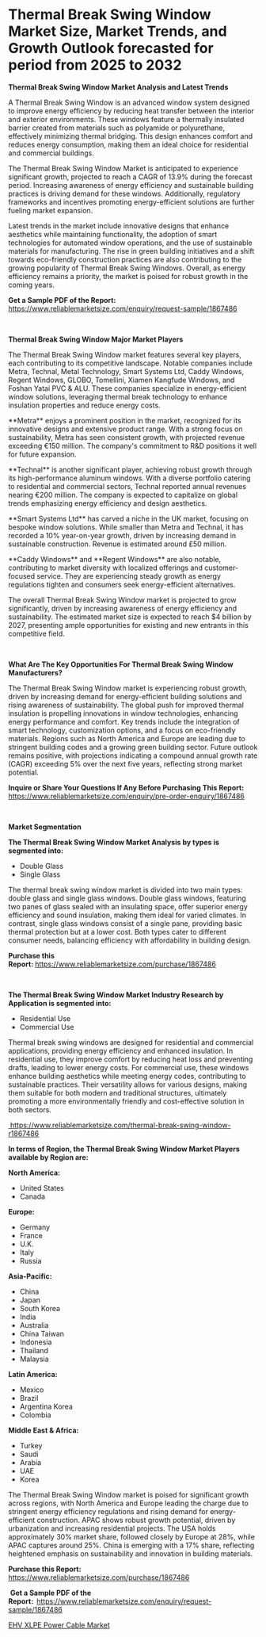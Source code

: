 <p><h1>Thermal Break Swing Window Market Size, Market Trends, and Growth Outlook forecasted for period from 2025 to 2032</h1></p><p><strong>Thermal Break Swing Window Market Analysis and Latest Trends</strong></p>
<p><p>A Thermal Break Swing Window is an advanced window system designed to improve energy efficiency by reducing heat transfer between the interior and exterior environments. These windows feature a thermally insulated barrier created from materials such as polyamide or polyurethane, effectively minimizing thermal bridging. This design enhances comfort and reduces energy consumption, making them an ideal choice for residential and commercial buildings.</p><p>The Thermal Break Swing Window Market is anticipated to experience significant growth, projected to reach a CAGR of 13.9% during the forecast period. Increasing awareness of energy efficiency and sustainable building practices is driving demand for these windows. Additionally, regulatory frameworks and incentives promoting energy-efficient solutions are further fueling market expansion. </p><p>Latest trends in the market include innovative designs that enhance aesthetics while maintaining functionality, the adoption of smart technologies for automated window operations, and the use of sustainable materials for manufacturing. The rise in green building initiatives and a shift towards eco-friendly construction practices are also contributing to the growing popularity of Thermal Break Swing Windows. Overall, as energy efficiency remains a priority, the market is poised for robust growth in the coming years.</p></p>
<p><strong>Get a Sample PDF of the Report:&nbsp;</strong> <a href="https://www.reliablemarketsize.com/enquiry/request-sample/1867486?utm_campaign=2186&utm_medium=2&utm_source=Github&utm_content=ia&utm_term=04022025&utm_id=thermal-break-swing-window">https://www.reliablemarketsize.com/enquiry/request-sample/1867486</a></p>
<p>&nbsp;</p>
<p><strong>Thermal Break Swing Window Major Market Players</strong></p>
<p><p>The Thermal Break Swing Window market features several key players, each contributing to its competitive landscape. Notable companies include Metra, Technal, Metal Technology, Smart Systems Ltd, Caddy Windows, Regent Windows, GLOBO, Tomellini, Xiamen Kangfude Windows, and Foshan Yatai PVC & ALU. These companies specialize in energy-efficient window solutions, leveraging thermal break technology to enhance insulation properties and reduce energy costs.</p><p>**Metra** enjoys a prominent position in the market, recognized for its innovative designs and extensive product range. With a strong focus on sustainability, Metra has seen consistent growth, with projected revenue exceeding €150 million. The company's commitment to R&D positions it well for future expansion.</p><p>**Technal** is another significant player, achieving robust growth through its high-performance aluminum windows. With a diverse portfolio catering to residential and commercial sectors, Technal reported annual revenues nearing €200 million. The company is expected to capitalize on global trends emphasizing energy efficiency and design aesthetics.</p><p>**Smart Systems Ltd** has carved a niche in the UK market, focusing on bespoke window solutions. While smaller than Metra and Technal, it has recorded a 10% year-on-year growth, driven by increasing demand in sustainable construction. Revenue is estimated around £50 million.</p><p>**Caddy Windows** and **Regent Windows** are also notable, contributing to market diversity with localized offerings and customer-focused service. They are experiencing steady growth as energy regulations tighten and consumers seek energy-efficient alternatives.</p><p>The overall Thermal Break Swing Window market is projected to grow significantly, driven by increasing awareness of energy efficiency and sustainability. The estimated market size is expected to reach $4 billion by 2027, presenting ample opportunities for existing and new entrants in this competitive field.</p></p>
<p>&nbsp;</p>
<p><strong>What Are The Key Opportunities For Thermal Break Swing Window Manufacturers?</strong></p>
<p><p>The Thermal Break Swing Window market is experiencing robust growth, driven by increasing demand for energy-efficient building solutions and rising awareness of sustainability. The global push for improved thermal insulation is propelling innovations in window technologies, enhancing energy performance and comfort. Key trends include the integration of smart technology, customization options, and a focus on eco-friendly materials. Regions such as North America and Europe are leading due to stringent building codes and a growing green building sector. Future outlook remains positive, with projections indicating a compound annual growth rate (CAGR) exceeding 5% over the next five years, reflecting strong market potential.</p></p>
<p><strong>Inquire or Share Your Questions If Any Before Purchasing This Report:</strong> <a href="https://www.reliablemarketsize.com/enquiry/pre-order-enquiry/1867486?utm_campaign=2186&utm_medium=2&utm_source=Github&utm_content=ia&utm_term=04022025&utm_id=thermal-break-swing-window">https://www.reliablemarketsize.com/enquiry/pre-order-enquiry/1867486</a></p>
<p>&nbsp;</p>
<p><strong>Market Segmentation</strong></p>
<p><strong>The Thermal Break Swing Window Market Analysis by types is segmented into:</strong></p>
<p><ul><li>Double Glass</li><li>Single Glass</li></ul></p>
<p><p>The thermal break swing window market is divided into two main types: double glass and single glass windows. Double glass windows, featuring two panes of glass sealed with an insulating space, offer superior energy efficiency and sound insulation, making them ideal for varied climates. In contrast, single glass windows consist of a single pane, providing basic thermal protection but at a lower cost. Both types cater to different consumer needs, balancing efficiency with affordability in building design.</p></p>
<p><strong>Purchase this Report:&nbsp;</strong><a href="https://www.reliablemarketsize.com/purchase/1867486?utm_campaign=2186&utm_medium=2&utm_source=Github&utm_content=ia&utm_term=04022025&utm_id=thermal-break-swing-window">https://www.reliablemarketsize.com/purchase/1867486</a></p>
<p>&nbsp;</p>
<p><strong>The Thermal Break Swing Window Market Industry Research by Application is segmented into:</strong></p>
<p><ul><li>Residential Use</li><li>Commercial Use</li></ul></p>
<p><p>Thermal break swing windows are designed for residential and commercial applications, providing energy efficiency and enhanced insulation. In residential use, they improve comfort by reducing heat loss and preventing drafts, leading to lower energy costs. For commercial use, these windows enhance building aesthetics while meeting energy codes, contributing to sustainable practices. Their versatility allows for various designs, making them suitable for both modern and traditional structures, ultimately promoting a more environmentally friendly and cost-effective solution in both sectors.</p></p>
<p><a href="https://www.reliablemarketsize.com/thermal-break-swing-window-r1867486?utm_campaign=2186&utm_medium=2&utm_source=Github&utm_content=ia&utm_term=04022025&utm_id=thermal-break-swing-window">&nbsp;https://www.reliablemarketsize.com/thermal-break-swing-window-r1867486</a></p>
<p><strong>In terms of Region, the Thermal Break Swing Window Market Players available by Region are:</strong></p>
<p>
    <p> <strong> North America: </strong>
        <ul>
            <li>United States</li>
            <li>Canada</li>
        </ul>
        </p> 
    <p> <strong> Europe: </strong>
        <ul>
            <li>Germany</li>
            <li>France</li>
            <li>U.K.</li>
            <li>Italy</li>
            <li>Russia</li>
        </ul>
        </p> 
    <p> <strong> Asia-Pacific: </strong>
        <ul>
            <li>China</li>
            <li>Japan</li>
            <li>South Korea</li>
            <li>India</li>
            <li>Australia</li>
            <li>China Taiwan</li>
            <li>Indonesia</li>
            <li>Thailand</li>
            <li>Malaysia</li>
        </ul>
        </p> 
    <p> <strong> Latin America: </strong>
        <ul>
            <li>Mexico</li>
            <li>Brazil</li>
            <li>Argentina Korea</li>
            <li>Colombia</li>
        </ul>
        </p> 
    <p> <strong> Middle East & Africa: </strong>
        <ul>
            <li>Turkey</li>
            <li>Saudi</li>
            <li>Arabia</li>
            <li>UAE</li>
            <li>Korea</li>
        </ul>
    </p>
    </p>
<p><p>The Thermal Break Swing Window market is poised for significant growth across regions, with North America and Europe leading the charge due to stringent energy efficiency regulations and rising demand for energy-efficient construction. APAC shows robust growth potential, driven by urbanization and increasing residential projects. The USA holds approximately 30% market share, followed closely by Europe at 28%, while APAC captures around 25%. China is emerging with a 17% share, reflecting heightened emphasis on sustainability and innovation in building materials.</p></p>
<p><strong>Purchase this Report: </strong><a href="https://www.reliablemarketsize.com/purchase/1867486?utm_campaign=2186&utm_medium=2&utm_source=Github&utm_content=ia&utm_term=04022025&utm_id=thermal-break-swing-window">https://www.reliablemarketsize.com/purchase/1867486</a></p>
<p>&nbsp;<strong>Get a Sample PDF of the Report:&nbsp;&nbsp;</strong><a href="https://www.reliablemarketsize.com/enquiry/request-sample/1867486?utm_campaign=2186&utm_medium=2&utm_source=Github&utm_content=ia&utm_term=04022025&utm_id=thermal-break-swing-window">https://www.reliablemarketsize.com/enquiry/request-sample/1867486</a></p>
<p><strong></strong></p>
<p><p><a href="https://github.com/abbislposival/Market-Research-Report-List-1/blob/main/ehv-xlpe-power-cable-market.md?utm_campaign=2186&utm_medium=2&utm_source=Github&utm_content=ia&utm_term=04022025&utm_id=thermal-break-swing-window">EHV XLPE Power Cable Market</a></p></p>